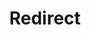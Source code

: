 ﻿---
layout: src/layouts/Redirect.astro
title: Redirect
redirect: https://yamldoc.liuyan.wang/docs/administration/upgrading/legacy/upgrading-from-octopus-2.6.5-2018.10lts/backup-2.6
pubDate:  2023-01-01
navSearch: false
navSitemap: false
navMenu: false
---
